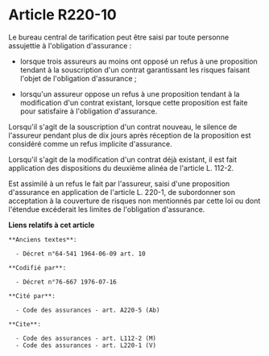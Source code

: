 # Article R220-10

Le bureau central de tarification peut être saisi par toute personne assujettie à l'obligation d'assurance :

- lorsque trois assureurs au moins ont opposé un refus à une proposition tendant à la souscription d'un contrat garantissant
les risques faisant l'objet de l'obligation d'assurance ;

- lorsqu'un assureur oppose un refus à une proposition tendant à la modification d'un contrat existant, lorsque cette
proposition est faite pour satisfaire à l'obligation d'assurance.

Lorsqu'il s'agit de la souscription d'un contrat nouveau, le silence de l'assureur pendant plus de dix jours après réception
de la proposition est considéré comme un refus implicite d'assurance.

Lorsqu'il s'agit de la modification d'un contrat déjà existant, il est fait application des dispositions du deuxième alinéa
de l'article L. 112-2.

Est assimilé à un refus le fait par l'assureur, saisi d'une proposition d'assurance en application de l'article L. 220-1, de
subordonner son acceptation à la couverture de risques non mentionnés par cette loi ou dont l'étendue excéderait les limites
de l'obligation d'assurance.

**Liens relatifs à cet article**

	**Anciens textes**:

	  - Décret n°64-541 1964-06-09 art. 10

	**Codifié par**:

	  - Décret n°76-667 1976-07-16

	**Cité par**:

	  - Code des assurances - art. A220-5 (Ab)

	**Cite**:

	  - Code des assurances - art. L112-2 (M)
	  - Code des assurances - art. L220-1 (V)
